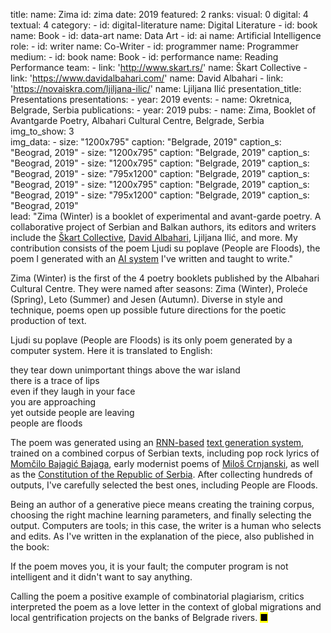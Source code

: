 title: 
    name: Zima
id: zima
date: 2019
featured: 2
ranks:
    visual: 0
    digital: 4
    textual: 4
category: 
    - id: digital-literature
      name: Digital Literature
    - id: book
      name: Book
    - id: data-art
      name: Data Art
    - id: ai
      name: Artificial Intelligence
role:
    - id: writer
      name: Co-Writer
    - id: programmer
      name: Programmer
medium:
    - id: book
      name: Book
    - id: performance
      name: Reading Performance
team:
    - link: 'http://www.skart.rs/'
      name: Škart Collective
    - link: 'https://www.davidalbahari.com/'
      name: David Albahari
    - link: 'https://novaiskra.com/ljiljana-ilic/'
      name: Ljiljana Ilić
presentation_title: Presentations
presentations:
    - year: 2019
      events:
        - name: <span class='italic-style'>Okretnica</span>, Belgrade, Serbia
publications:
    - year: 2019
      pubs:
        - name: <span class='italic-style'>Zima</span>, Booklet of Avantgarde Poetry, Albahari Cultural Centre, Belgrade, Serbia          
img_to_show: 3      
img_data:
    - size: "1200x795"
      caption: "Belgrade, 2019"
      caption_s: "Beograd, 2019"
    - size: "1200x795"
      caption: "Belgrade, 2019"
      caption_s: "Beograd, 2019"
    - size: "1200x795"
      caption: "Belgrade, 2019"
      caption_s: "Beograd, 2019"
    - size: "795x1200"
      caption: "Belgrade, 2019"
      caption_s: "Beograd, 2019"
    - size: "1200x795"
      caption: "Belgrade, 2019"
      caption_s: "Beograd, 2019"
    - size: "795x1200"
      caption: "Belgrade, 2019" 
      caption_s: "Beograd, 2019"  
lead: "<span class='italic-style'>Zima</span> (<span class='italic-style'>Winter</span>) is a booklet of experimental and avant-garde poetry. A collaborative project of Serbian and Balkan authors, its editors and writers include the <a href='http://www.skart.rs/' target='_blank'>Škart Collective</a>, <a href='https://www.davidalbahari.com/' target='_blank'>David Albahari</a>, Ljiljana Ilić, and more. My contribution consists of the poem <span class='italic-style'>Ljudi su poplave</span> (<span class='italic-style'>People are Floods</span>), the poem I generated with an <a href='/work/projects/category/ai'>AI system</a> I've written and taught to write."

<span class='italic-style'>Zima</span> (<span class='italic-style'>Winter</span>) is the first of the 4 poetry booklets published by the Albahari Cultural Centre. They were named after seasons: <span class='italic-style'>Zima</span> (<span class='italic-style'>Winter</span>), <span class='italic-style'>Proleće</span> (<span class='italic-style'>Spring</span>), <span class='italic-style'>Leto</span> (<span class='italic-style'>Summer</span>) and <span class='italic-style'>Jesen</span> (<span class='italic-style'>Autumn</span>). Diverse in style and technique, poems open up possible future directions for the poetic production of text.

<span class='italic-style'>Ljudi su poplave</span> (<span class='italic-style'>People are Floods</span>) is its only poem generated by a computer system. Here it is translated to English:

<div class='quoted-text tiny-quote-style'>
<p>they tear down unimportant things аbove the war island<br>
there is a trace of lips<br>
even if they laugh in your face<br>
you are approaching<br>
yet outside people are leaving<br>
people are floods</p></div>

The poem was generated using an <a href='https://en.wikipedia.org/wiki/Recurrent_neural_network' target='_blank'>RNN-based</a> <a href='https://en.wikipedia.org/wiki/Natural-language_generation' target='_blank'>text generation system</a>, trained on a combined corpus of Serbian texts, including pop rock lyrics of <a href='https://en.wikipedia.org/wiki/Mom%C4%8Dilo_Bajagi%C4%87_Bajaga' target='_blank'>Momčilo Bajagić Bajaga</a>, early modernist poems of <a href='https://en.wikipedia.org/wiki/Milo%C5%A1_Crnjanski' target='_blank'>Miloš Crnjanski</a>, as well as the <a href='http://www.parlament.gov.rs/upload/documents/Constitution_%20of_Serbia_pdf.pdf' target='_blank'>Constitution of the Republic of Serbia</a>. After collecting hundreds of outputs, I've carefully selected the best ones, including <span class='italic-style'> People are Floods</span>.

Being an author of a generative piece means creating the training corpus, choosing the right machine learning parameters, and finally selecting the output. Computers are tools; in this case, the writer is a human who selects and edits. As I've written in the explanation of the piece, also published in the book: 

<span class='italic-style'>If the poem moves you, it is your fault; the computer program is not intelligent and it didn't want to say anything</span>.

Calling the poem a positive example of <span class='italic-style'>combinatorial plagiarism</span>, critics interpreted the poem as a love letter in the context of global migrations and local gentrification projects on the banks of Belgrade rivers. <mark>&#9632;</mark>